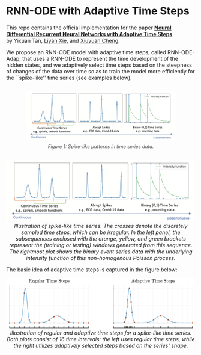 # RNN-ODE with Adaptive Time Steps

This repo contains the official implementation for the paper **[Neural Differential Recurrent Neural Networks with Adaptive Time Steps](https://arxiv.org/abs/2306.01674)** \
by Yixuan Tan, [Liyan Xie](https://liyanxie.github.io/), and [Xiuyuan Cheng](https://sites.math.duke.edu/~xiuyuanc/).


We propose an RNN-ODE model with adaptive time steps, called RNN-ODE-Adap, that uses a RNN-ODE to represent the time development of the hidden states, and we adaptively select time steps based on the steepness of changes of the data over time so as to train the model more efficiently for the ``spike-like'' time series (see examples below). 

<div style="text-align: center; margin: 2em 0;">
  <img src="assets/spikes.png" alt="Spikes Figure" width="400">
  <div style="font-size: 0.9em; color: #555; margin-top: 0.5em;">
    <em>Figure 1: Spike-like patterns in time series data.</em>
  </div>
</div>


<p align="center">
  <img src="assets/spikes.png" width="800"/>
  <br>
  <em>Illustration of spike-like time series. The crosses denote the discretely sampled time steps, which can be irregular. In the left panel, the subsequences enclosed with the orange, yellow, and green brackets represent the (training or testing) windows generated from this sequence. The rightmost plot shows the binary event series data with the underlying intensity function of this non-homogenous Poisson process.</em>
</p>


The basic idea of adaptive time steps is captured in the figure below:

<p align="center">
  <img src="assets/compare_adap_regular.png" width="800"/>
  <br>
  <em>Illustration of regular and adaptive time steps for a spike-like time series. Both plots consist of 16 time intervals: the left uses regular time steps, while the right utilizes adaptively selected steps based on the series' shape. </em>
</p>
